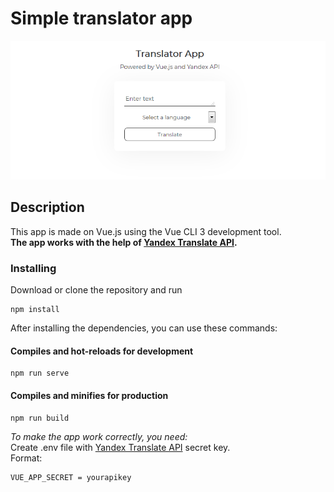 # Simple translator app
![Screenshot](https://github.com/quertc/translator-app/blob/master/preview.PNG)

## Description
This app is made on Vue.js using the Vue CLI 3 development tool.  
**The app works with the help of [Yandex Translate API](https://tech.yandex.ru/translate/).**

### Installing
Download or clone the repository and run
```
npm install
```

After installing the dependencies, you can use these commands:

#### Compiles and hot-reloads for development
```
npm run serve
```

#### Compiles and minifies for production
```
npm run build
```

_To make the app work correctly, you need:_  
Create .env file with [Yandex Translate API](https://tech.yandex.ru/translate/) secret key.  
Format:
```
VUE_APP_SECRET = yourapikey
```
